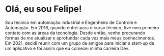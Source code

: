 # Olá, eu sou Felipe!

<div>
  <p> Sou técnico em automação industrial e Engenheiro de Controle e Automação. Em 2016, quando entrei para o curso técnico, tive meu primeiro contato com as áreas da tecnologia. Desde então, venho procurando formas de me atualizar e aprofundar cada vez mais meus conhecimentos. Em 2021, decidi reunir com um grupo de amigos para iniciar a start-up de um aplicativo e foi assim que eu comecei minha carreira Dev.<p/>
<div/>
